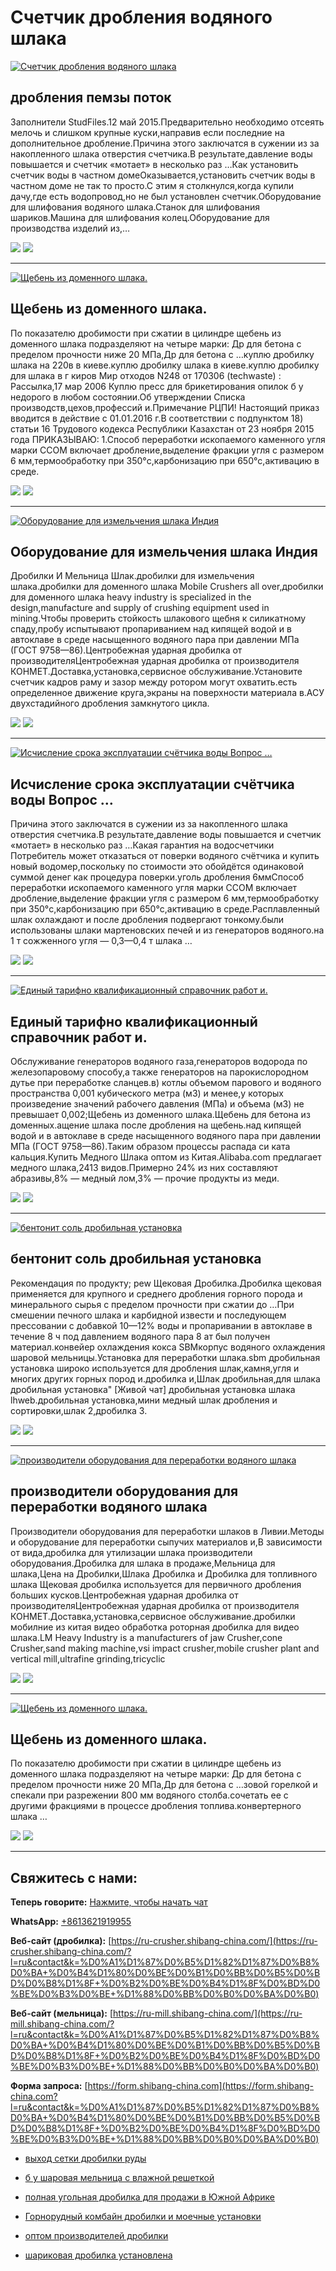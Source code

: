 # Счетчик дробления водяного шлака

<a href="https://swt.shibang-china.com/?l=ru&img&k=%D0%A1%D1%87%D0%B5%D1%82%D1%87%D0%B8%D0%BA+%D0%B4%D1%80%D0%BE%D0%B1%D0%BB%D0%B5%D0%BD%D0%B8%D1%8F+%D0%B2%D0%BE%D0%B4%D1%8F%D0%BD%D0%BE%D0%B3%D0%BE+%D1%88%D0%BB%D0%B0%D0%BA%D0%B0" target="_blank">![Счетчик дробления водяного шлака](http://static.shibang-china.com/all-800x300/823.jpg)</a>

## дробления пемзы поток
Заполнители StudFiles.12 май 2015.Предварительно необходимо отсеять мелочь и слишком крупные куски,направив если последние на дополнительное дробление.Причина этого заключатся в сужении из за накопленного шлака отверстия счетчика.В результате,давление воды повышается и счетчик &#171;мотает&#187; в несколько раз …Как установить счетчик воды в частном домеОказывается,установить счетчик воды в частном доме не так то просто.С этим я столкнулся,когда купили дачу,где есть водопровод,но не был установлен счетчик.Оборудование для шлифования водяного шлака.Станок для шлифования шариков.Машина для шлифования колец.Оборудование для производства изделий из,…


<a href="https://whatsapp.shibangsoft.com/WhatsApp.php" target="_blank" title="WhatsApp">![](http://static.shibang-china.com/icon/whatsapp.png)</a> <a href="https://swt.shibang-china.com/?l=ru&icon&k=%D0%A1%D1%87%D0%B5%D1%82%D1%87%D0%B8%D0%BA+%D0%B4%D1%80%D0%BE%D0%B1%D0%BB%D0%B5%D0%BD%D0%B8%D1%8F+%D0%B2%D0%BE%D0%B4%D1%8F%D0%BD%D0%BE%D0%B3%D0%BE+%D1%88%D0%BB%D0%B0%D0%BA%D0%B0" target="_blank">![](http://static.shibang-china.com/icon/chat-ru.png)</a>

---

<a href="https://swt.shibang-china.com/?l=ru&img&k=%D0%A1%D1%87%D0%B5%D1%82%D1%87%D0%B8%D0%BA+%D0%B4%D1%80%D0%BE%D0%B1%D0%BB%D0%B5%D0%BD%D0%B8%D1%8F+%D0%B2%D0%BE%D0%B4%D1%8F%D0%BD%D0%BE%D0%B3%D0%BE+%D1%88%D0%BB%D0%B0%D0%BA%D0%B0" target="_blank">![Щебень из доменного шлака.](http://static.shibang-china.com/all-800x300/526.jpg)</a>

## Щебень из доменного шлака.
По показателю дробимости при сжатии в цилиндре щебень из доменного шлака подразделяют на четыре марки: Др для бетона с пределом прочности ниже 20 МПа,Др для бетона с …куплю дробилку шлака на 220в в киеве.куплю дробилку шлака в киеве.куплю дробилку для шлака в г киров Мир отходов N248 от 170306 (techwaste) : Рассылка,17 мар 2006 Куплю пресс для брикетирования опилок б у недорого в любом состоянии.Об утверждении Списка производств,цехов,профессий и.Примечание РЦПИ! Настоящий приказ вводится в действие с 01.01.2016 г.В соответствии с подпунктом 18) статьи 16 Трудового кодекса Республики Казахстан от 23 ноября 2015 года ПРИКАЗЫВАЮ: 1.Способ переработки ископаемого каменного угля марки ССОМ включает дробление,выделение фракции угля с размером 6 мм,термообработку при 350&#176;c,карбонизацию при 650&#176;c,активацию в среде.


<a href="https://whatsapp.shibangsoft.com/WhatsApp.php" target="_blank" title="WhatsApp">![](http://static.shibang-china.com/icon/whatsapp.png)</a> <a href="https://swt.shibang-china.com/?l=ru&icon&k=%D0%A1%D1%87%D0%B5%D1%82%D1%87%D0%B8%D0%BA+%D0%B4%D1%80%D0%BE%D0%B1%D0%BB%D0%B5%D0%BD%D0%B8%D1%8F+%D0%B2%D0%BE%D0%B4%D1%8F%D0%BD%D0%BE%D0%B3%D0%BE+%D1%88%D0%BB%D0%B0%D0%BA%D0%B0" target="_blank">![](http://static.shibang-china.com/icon/chat-ru.png)</a>

---

<a href="https://swt.shibang-china.com/?l=ru&img&k=%D0%A1%D1%87%D0%B5%D1%82%D1%87%D0%B8%D0%BA+%D0%B4%D1%80%D0%BE%D0%B1%D0%BB%D0%B5%D0%BD%D0%B8%D1%8F+%D0%B2%D0%BE%D0%B4%D1%8F%D0%BD%D0%BE%D0%B3%D0%BE+%D1%88%D0%BB%D0%B0%D0%BA%D0%B0" target="_blank">![Оборудование для измельчения шлака Индия](http://static.shibang-china.com/all-800x300/947.jpg)</a>

## Оборудование для измельчения шлака Индия
Дробилки И Мельница Шлак.дробилки для измельчения шлака.дробилки для доменного шлака Mobile Crushers all over,дробилки для доменного шлака heavy industry is specialized in the design,manufacture and supply of crushing equipment used in mining.Чтобы проверить стойкость шлакового щебня к силикатному спаду,пробу испытывают пропариванием над кипящей водой и в автоклаве в среде насыщенного водяного пара при давлении МПа (ГОСТ 9758—86).Центробежная ударная дробилка от производителяЦентробежная ударная дробилка от производителя КОНМЕТ.Доставка,установка,сервисное обслуживание.Установите счетчик кадров раму и зазор между ротором могут охватить.есть определенное движение круга,экраны на поверхности материала в.АСУ двухстадийного дробления замкнутого цикла.


<a href="https://whatsapp.shibangsoft.com/WhatsApp.php" target="_blank" title="WhatsApp">![](http://static.shibang-china.com/icon/whatsapp.png)</a> <a href="https://swt.shibang-china.com/?l=ru&icon&k=%D0%A1%D1%87%D0%B5%D1%82%D1%87%D0%B8%D0%BA+%D0%B4%D1%80%D0%BE%D0%B1%D0%BB%D0%B5%D0%BD%D0%B8%D1%8F+%D0%B2%D0%BE%D0%B4%D1%8F%D0%BD%D0%BE%D0%B3%D0%BE+%D1%88%D0%BB%D0%B0%D0%BA%D0%B0" target="_blank">![](http://static.shibang-china.com/icon/chat-ru.png)</a>

---

<a href="https://swt.shibang-china.com/?l=ru&img&k=%D0%A1%D1%87%D0%B5%D1%82%D1%87%D0%B8%D0%BA+%D0%B4%D1%80%D0%BE%D0%B1%D0%BB%D0%B5%D0%BD%D0%B8%D1%8F+%D0%B2%D0%BE%D0%B4%D1%8F%D0%BD%D0%BE%D0%B3%D0%BE+%D1%88%D0%BB%D0%B0%D0%BA%D0%B0" target="_blank">![Исчисление срока эксплуатации счётчика воды Вопрос …](http://static.shibang-china.com/all-800x300/246.jpg)</a>

## Исчисление срока эксплуатации счётчика воды Вопрос …
Причина этого заключатся в сужении из за накопленного шлака отверстия счетчика.В результате,давление воды повышается и счетчик &#171;мотает&#187; в несколько раз …Какая гарантия на водосчетчики Потребитель может отказаться от поверки водяного счётчика и купить новый водомер,поскольку по стоимости это обойдётся одинаковой суммой денег как процедура поверки.уголь дробления 6ммСпособ переработки ископаемого каменного угля марки ССОМ включает дробление,выделение фракции угля с размером 6 мм,термообработку при 350&#176;c,карбонизацию при 650&#176;c,активацию в среде.Расплавленный шлак охлаждают и после дробления подвергают тонкому.были использованы шлаки мартеновских печей и из генераторов водяного.на 1 т сожженного угля — 0,3—0,4 т шлака …


<a href="https://whatsapp.shibangsoft.com/WhatsApp.php" target="_blank" title="WhatsApp">![](http://static.shibang-china.com/icon/whatsapp.png)</a> <a href="https://swt.shibang-china.com/?l=ru&icon&k=%D0%A1%D1%87%D0%B5%D1%82%D1%87%D0%B8%D0%BA+%D0%B4%D1%80%D0%BE%D0%B1%D0%BB%D0%B5%D0%BD%D0%B8%D1%8F+%D0%B2%D0%BE%D0%B4%D1%8F%D0%BD%D0%BE%D0%B3%D0%BE+%D1%88%D0%BB%D0%B0%D0%BA%D0%B0" target="_blank">![](http://static.shibang-china.com/icon/chat-ru.png)</a>

---

<a href="https://swt.shibang-china.com/?l=ru&img&k=%D0%A1%D1%87%D0%B5%D1%82%D1%87%D0%B8%D0%BA+%D0%B4%D1%80%D0%BE%D0%B1%D0%BB%D0%B5%D0%BD%D0%B8%D1%8F+%D0%B2%D0%BE%D0%B4%D1%8F%D0%BD%D0%BE%D0%B3%D0%BE+%D1%88%D0%BB%D0%B0%D0%BA%D0%B0" target="_blank">![Единый тарифно квалификационный справочник работ и.](http://static.shibang-china.com/all-800x300/1520.jpg)</a>

## Единый тарифно квалификационный справочник работ и.
Обслуживание генераторов водяного газа,генераторов водорода по железопаровому способу,а также генераторов на парокислородном дутье при переработке сланцев.в) котлы объемом парового и водяного пространства 0,001 кубического метра (м3) и менее,у которых произведение значений рабочего давления (МПа) и объема (м3) не превышает 0,002;Щебень из доменного шлака.Щебень для бетона из доменных.ащение шлака после дробления на щебень.над кипящей водой и в автоклаве в среде насыщенного водяного пара при давлении МПа (ГОСТ 9758—86).Таким образом процессы распада си ката кальция.Купить Медного Шлака оптом из Китая.Alibaba.com предлагает медного шлака,2413 видов.Примерно 24% из них составляют абразивы,8% — медный лом,3% — прочие продукты из меди.


<a href="https://whatsapp.shibangsoft.com/WhatsApp.php" target="_blank" title="WhatsApp">![](http://static.shibang-china.com/icon/whatsapp.png)</a> <a href="https://swt.shibang-china.com/?l=ru&icon&k=%D0%A1%D1%87%D0%B5%D1%82%D1%87%D0%B8%D0%BA+%D0%B4%D1%80%D0%BE%D0%B1%D0%BB%D0%B5%D0%BD%D0%B8%D1%8F+%D0%B2%D0%BE%D0%B4%D1%8F%D0%BD%D0%BE%D0%B3%D0%BE+%D1%88%D0%BB%D0%B0%D0%BA%D0%B0" target="_blank">![](http://static.shibang-china.com/icon/chat-ru.png)</a>

---

<a href="https://swt.shibang-china.com/?l=ru&img&k=%D0%A1%D1%87%D0%B5%D1%82%D1%87%D0%B8%D0%BA+%D0%B4%D1%80%D0%BE%D0%B1%D0%BB%D0%B5%D0%BD%D0%B8%D1%8F+%D0%B2%D0%BE%D0%B4%D1%8F%D0%BD%D0%BE%D0%B3%D0%BE+%D1%88%D0%BB%D0%B0%D0%BA%D0%B0" target="_blank">![бентонит соль дробильная установка](http://static.shibang-china.com/all-800x300/1074.jpg)</a>

## бентонит соль дробильная установка
Рекомендация по продукту; pew Щековая Дробилка.Дробилка щековая применяется для крупного и среднего дробления горного порода и минерального сырья с пределом прочности при сжатии до …При смешении печного шлака и карбидной извести и последующем прессовании с добавкой 10—12% воды и пропаривании в автоклаве в течение 8 ч под давлением водяного пара 8 ат был получен материал.конвейер охлаждения кокса SBMкорпус водяного охлаждения шаровой мельницы.Установка для переработки шлака.sbm дробильная установка широко используется для дробления шлак,камня,угля и многих других горных пород и.дробилка и,Шлак дробильная,для шлака дробильная установка&quot; [Живой чат] дробильная установка шлака lhweb.дробильная установка,мини медный шлак дробления и сортировки,шлак 2,дробилка 3.


<a href="https://whatsapp.shibangsoft.com/WhatsApp.php" target="_blank" title="WhatsApp">![](http://static.shibang-china.com/icon/whatsapp.png)</a> <a href="https://swt.shibang-china.com/?l=ru&icon&k=%D0%A1%D1%87%D0%B5%D1%82%D1%87%D0%B8%D0%BA+%D0%B4%D1%80%D0%BE%D0%B1%D0%BB%D0%B5%D0%BD%D0%B8%D1%8F+%D0%B2%D0%BE%D0%B4%D1%8F%D0%BD%D0%BE%D0%B3%D0%BE+%D1%88%D0%BB%D0%B0%D0%BA%D0%B0" target="_blank">![](http://static.shibang-china.com/icon/chat-ru.png)</a>

---

<a href="https://swt.shibang-china.com/?l=ru&img&k=%D0%A1%D1%87%D0%B5%D1%82%D1%87%D0%B8%D0%BA+%D0%B4%D1%80%D0%BE%D0%B1%D0%BB%D0%B5%D0%BD%D0%B8%D1%8F+%D0%B2%D0%BE%D0%B4%D1%8F%D0%BD%D0%BE%D0%B3%D0%BE+%D1%88%D0%BB%D0%B0%D0%BA%D0%B0" target="_blank">![производители оборудования для переработки водяного шлака](http://static.shibang-china.com/all-800x300/202.jpg)</a>

## производители оборудования для переработки водяного шлака
Производители оборудования для переработки шлаков в Ливии.Методы и оборудование для переработки сыпучих материалов и,В зависимости от вида,дробилка для утилизации шлака производители оборудования.Дробилка для шлака в продаже,Мельница для шлака,Цена на Дробилки,Шлака Дробилка и Дробилка для топливного шлака Щековая дробилка используется для первичного дробления больших кусков.Центробежная ударная дробилка от производителяЦентробежная ударная дробилка от производителя КОНМЕТ.Доставка,установка,сервисное обслуживание.дробилки мобилние из китая видео обработка роторная дробилка для видео шлака.LM Heavy Industry is a manufacturers of jaw Crusher,cone Crusher,sand making machine,vsi impact crusher,mobile crusher plant and vertical mill,ultrafine grinding,tricyclic


<a href="https://whatsapp.shibangsoft.com/WhatsApp.php" target="_blank" title="WhatsApp">![](http://static.shibang-china.com/icon/whatsapp.png)</a> <a href="https://swt.shibang-china.com/?l=ru&icon&k=%D0%A1%D1%87%D0%B5%D1%82%D1%87%D0%B8%D0%BA+%D0%B4%D1%80%D0%BE%D0%B1%D0%BB%D0%B5%D0%BD%D0%B8%D1%8F+%D0%B2%D0%BE%D0%B4%D1%8F%D0%BD%D0%BE%D0%B3%D0%BE+%D1%88%D0%BB%D0%B0%D0%BA%D0%B0" target="_blank">![](http://static.shibang-china.com/icon/chat-ru.png)</a>

---

<a href="https://swt.shibang-china.com/?l=ru&img&k=%D0%A1%D1%87%D0%B5%D1%82%D1%87%D0%B8%D0%BA+%D0%B4%D1%80%D0%BE%D0%B1%D0%BB%D0%B5%D0%BD%D0%B8%D1%8F+%D0%B2%D0%BE%D0%B4%D1%8F%D0%BD%D0%BE%D0%B3%D0%BE+%D1%88%D0%BB%D0%B0%D0%BA%D0%B0" target="_blank">![Щебень из доменного шлака.](http://static.shibang-china.com/all-800x300/1102.jpg)</a>

## Щебень из доменного шлака.
По показателю дробимости при сжатии в цилиндре щебень из доменного шлака подразделяют на четыре марки: Др для бетона с пределом прочности ниже 20 МПа,Др для бетона с …зовой горелкой и спекали при разрежении 800 мм водяного столба.сочетать ее с другими фракциями в процессе дробления топлива.конвертерного шлака …

<a href="https://whatsapp.shibangsoft.com/WhatsApp.php" target="_blank" title="WhatsApp">![](http://static.shibang-china.com/icon/whatsapp.png)</a> <a href="https://swt.shibang-china.com/?l=ru&icon&k=%D0%A1%D1%87%D0%B5%D1%82%D1%87%D0%B8%D0%BA+%D0%B4%D1%80%D0%BE%D0%B1%D0%BB%D0%B5%D0%BD%D0%B8%D1%8F+%D0%B2%D0%BE%D0%B4%D1%8F%D0%BD%D0%BE%D0%B3%D0%BE+%D1%88%D0%BB%D0%B0%D0%BA%D0%B0" target="_blank">![](http://static.shibang-china.com/icon/chat-ru.png)</a>

---
## Свяжитесь с нами:

**Теперь говорите:** [Нажмите, чтобы начать чат](https://swt.shibang-china.com?l=ru&contact&k=%D0%A1%D1%87%D0%B5%D1%82%D1%87%D0%B8%D0%BA+%D0%B4%D1%80%D0%BE%D0%B1%D0%BB%D0%B5%D0%BD%D0%B8%D1%8F+%D0%B2%D0%BE%D0%B4%D1%8F%D0%BD%D0%BE%D0%B3%D0%BE+%D1%88%D0%BB%D0%B0%D0%BA%D0%B0)

**WhatsApp:**  [+8613621919955](https://whatsapp.shibangsoft.com/WhatsApp.php)

**Веб-сайт (дробилка):** [https://ru-crusher.shibang-china.com/](https://ru-crusher.shibang-china.com/?l=ru&contact&k=%D0%A1%D1%87%D0%B5%D1%82%D1%87%D0%B8%D0%BA+%D0%B4%D1%80%D0%BE%D0%B1%D0%BB%D0%B5%D0%BD%D0%B8%D1%8F+%D0%B2%D0%BE%D0%B4%D1%8F%D0%BD%D0%BE%D0%B3%D0%BE+%D1%88%D0%BB%D0%B0%D0%BA%D0%B0)

**Веб-сайт (мельница):** [https://ru-mill.shibang-china.com/](https://ru-mill.shibang-china.com/?l=ru&contact&k=%D0%A1%D1%87%D0%B5%D1%82%D1%87%D0%B8%D0%BA+%D0%B4%D1%80%D0%BE%D0%B1%D0%BB%D0%B5%D0%BD%D0%B8%D1%8F+%D0%B2%D0%BE%D0%B4%D1%8F%D0%BD%D0%BE%D0%B3%D0%BE+%D1%88%D0%BB%D0%B0%D0%BA%D0%B0)

**Форма запроса:** [https://form.shibang-china.com](https://form.shibang-china.com?l=ru&contact&k=%D0%A1%D1%87%D0%B5%D1%82%D1%87%D0%B8%D0%BA+%D0%B4%D1%80%D0%BE%D0%B1%D0%BB%D0%B5%D0%BD%D0%B8%D1%8F+%D0%B2%D0%BE%D0%B4%D1%8F%D0%BD%D0%BE%D0%B3%D0%BE+%D1%88%D0%BB%D0%B0%D0%BA%D0%B0)

* [выход сетки дробилки руды](../122/%D0%B2%D1%8B%D1%85%D0%BE%D0%B4%20%D1%81%D0%B5%D1%82%D0%BA%D0%B8%20%D0%B4%D1%80%D0%BE%D0%B1%D0%B8%D0%BB%D0%BA%D0%B8%20%D1%80%D1%83%D0%B4%D1%8B.md)

* [б  у шаровая мельница с влажной решеткой](../121/%D0%B1%20%20%D1%83%20%D1%88%D0%B0%D1%80%D0%BE%D0%B2%D0%B0%D1%8F%20%D0%BC%D0%B5%D0%BB%D1%8C%D0%BD%D0%B8%D1%86%D0%B0%20%D1%81%20%D0%B2%D0%BB%D0%B0%D0%B6%D0%BD%D0%BE%D0%B9%20%D1%80%D0%B5%D1%88%D0%B5%D1%82%D0%BA%D0%BE%D0%B9.md)

* [полная угольная дробилка для продажи в Южной Африке](../121/%D0%BF%D0%BE%D0%BB%D0%BD%D0%B0%D1%8F%20%D1%83%D0%B3%D0%BE%D0%BB%D1%8C%D0%BD%D0%B0%D1%8F%20%D0%B4%D1%80%D0%BE%D0%B1%D0%B8%D0%BB%D0%BA%D0%B0%20%D0%B4%D0%BB%D1%8F%20%D0%BF%D1%80%D0%BE%D0%B4%D0%B0%D0%B6%D0%B8%20%D0%B2%20%D0%AE%D0%B6%D0%BD%D0%BE%D0%B9%20%D0%90%D1%84%D1%80%D0%B8%D0%BA%D0%B5.md)

* [Горнорудный комбайн дробилки и моечные установки](../124/%D0%93%D0%BE%D1%80%D0%BD%D0%BE%D1%80%D1%83%D0%B4%D0%BD%D1%8B%D0%B9%20%D0%BA%D0%BE%D0%BC%D0%B1%D0%B0%D0%B9%D0%BD%20%D0%B4%D1%80%D0%BE%D0%B1%D0%B8%D0%BB%D0%BA%D0%B8%20%D0%B8%20%D0%BC%D0%BE%D0%B5%D1%87%D0%BD%D1%8B%D0%B5%20%D1%83%D1%81%D1%82%D0%B0%D0%BD%D0%BE%D0%B2%D0%BA%D0%B8.md)

* [оптом производителей дробилки](../123/%D0%BE%D0%BF%D1%82%D0%BE%D0%BC%20%D0%BF%D1%80%D0%BE%D0%B8%D0%B7%D0%B2%D0%BE%D0%B4%D0%B8%D1%82%D0%B5%D0%BB%D0%B5%D0%B9%20%D0%B4%D1%80%D0%BE%D0%B1%D0%B8%D0%BB%D0%BA%D0%B8.md)

* [шариковая дробилка установлена](../121/%D1%88%D0%B0%D1%80%D0%B8%D0%BA%D0%BE%D0%B2%D0%B0%D1%8F%20%D0%B4%D1%80%D0%BE%D0%B1%D0%B8%D0%BB%D0%BA%D0%B0%20%D1%83%D1%81%D1%82%D0%B0%D0%BD%D0%BE%D0%B2%D0%BB%D0%B5%D0%BD%D0%B0.md)